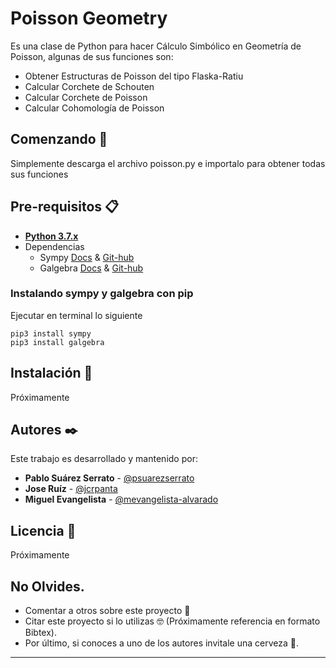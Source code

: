 # Poisson Geometry
Es una clase de Python para hacer Cálculo Simbólico en Geometría de Poisson, algunas de sus funciones son:
 * Obtener Estructuras de Poisson del tipo Flaska-Ratiu
 * Calcular Corchete de Schouten
 * Calcular Corchete de Poisson
 * Calcular Cohomología de Poisson

## Comenzando 🚀
Simplemente descarga el archivo poisson.py e importalo para obtener todas sus funciones

## Pre-requisitos 📋
 * **[Python 3.7.x](https://www.python.org/)**
 * Dependencias
    * Sympy [Docs](https://docs.sympy.org/latest/index.html) & [Git-hub](https://github.com/sympy/sympy)
    * Galgebra [Docs](https://galgebra.readthedocs.io/en/latest/) & [Git-hub](https://github.com/pygae/galgebra)

### Instalando sympy y galgebra con pip
Ejecutar en terminal lo siguiente
```
pip3 install sympy
pip3 install galgebra
```
## Instalación 🔧
Próximamente
## Autores ✒️
Este trabajo es desarrollado y mantenido por:
 * **Pablo Suárez Serrato** - [@psuarezserrato](https://github.com/psuarezserrato)
 * **Jose Ruíz** - [@jcrpanta](https://github.com/jcrpanta)
 * **Miguel Evangelista** - [@mevangelista-alvarado](https://github.com/mevangelista-alvarado)

## Licencia 📄
Próximamente

## No Olvides.
* Comentar a otros sobre este proyecto 📢
* Citar este proyecto si lo utilizas 🤓 (Próximamente referencia en formato Bibtex).
* Por último, si conoces a uno de los autores invitale una cerveza 🍺.
---
